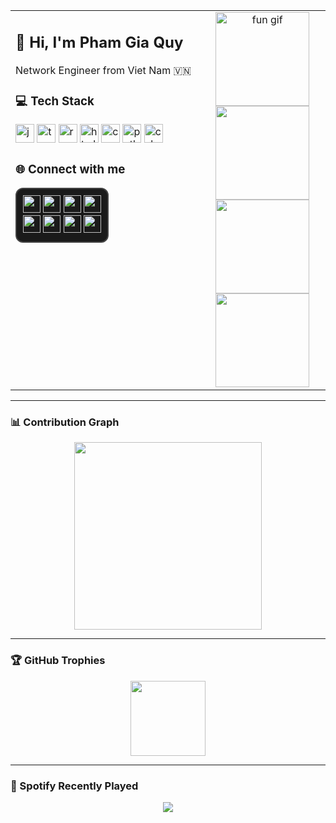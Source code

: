 <table>
<tr>
<td width="60%" valign="top">

## 👋 Hi, I'm Pham Gia Quy  
Network Engineer from Viet Nam 🇻🇳  

### 💻 Tech Stack
<div>
  <img src="https://cdn.jsdelivr.net/gh/devicons/devicon/icons/javascript/javascript-original.svg" height="30" alt="javascript" />
  <img src="https://cdn.jsdelivr.net/gh/devicons/devicon/icons/typescript/typescript-original.svg" height="30" alt="typescript" />
  <img src="https://cdn.jsdelivr.net/gh/devicons/devicon/icons/react/react-original.svg" height="30" alt="react" />
  <img src="https://cdn.jsdelivr.net/gh/devicons/devicon/icons/html5/html5-original.svg" height="30" alt="html5" />
  <img src="https://cdn.jsdelivr.net/gh/devicons/devicon/icons/css3/css3-original.svg" height="30" alt="css3" />
  <img src="https://cdn.jsdelivr.net/gh/devicons/devicon/icons/python/python-original.svg" height="30" alt="python" />
  <img src="https://cdn.jsdelivr.net/gh/devicons/devicon/icons/csharp/csharp-original.svg" height="30" alt="csharp" />
</div>

### 🌐 Connect with me
<div style="border: 2px solid #444; border-radius: 12px; padding: 10px; display: inline-block; background-color: #1a1a1a;">

<!-- Hàng 1 -->
<a href="https://youtube.com/%40bocchithe404" target="_blank">
  <img src="https://img.shields.io/static/v1?message=Youtube&logo=youtube&label=&color=FF0000&logoColor=white&style=flat" height="28" />
</a>
<a href="https://instagram.com/q14242416" target="_blank">
  <img src="https://img.shields.io/static/v1?message=Instagram&logo=instagram&label=&color=E4405F&logoColor=white&style=flat" height="28" />
</a>
<a href="#">
  <img src="https://img.shields.io/static/v1?message=Twitch&logo=twitch&label=&color=9146FF&logoColor=white&style=flat" height="28" />
</a>
<a href="#">
  <img src="https://img.shields.io/static/v1?message=Discord&logo=discord&label=&color=7289DA&logoColor=white&style=flat" height="28" />
</a>

<br/>

<!-- Hàng 2 -->
<a href="#">
  <img src="https://img.shields.io/static/v1?message=Gmail&logo=gmail&label=&color=D14836&logoColor=white&style=flat" height="28" />
</a>
<a href="https://www.linkedin.com/in/qu%C3%BD-ph%E1%BA%A1m-251571265/" target="_blank">
  <img src="https://img.shields.io/static/v1?message=LinkedIn&logo=linkedin&label=&color=0077B5&logoColor=white&style=flat" height="28" />
</a>
<a href="https://www.facebook.com/phamgiaquy2416" target="_blank">
  <img src="https://img.shields.io/static/v1?message=Facebook&logo=facebook&label=&color=1877F2&logoColor=white&style=flat" height="28" />
</a>
<a href="https://tryhackme.com/p/boccchi89" target="_blank">
  <img src="https://img.shields.io/static/v1?message=TryHackMe&logo=tryhackme&label=&color=88cc14&logoColor=white&style=flat" height="28" />
</a>

</div>

</td>
<td width="40%" align="center" valign="top">

<img src="https://i.imgflip.com/a2q63m.gif" height="150" alt="fun gif" />

<div>
  <img src="https://github-readme-stats.vercel.app/api?username=giaquy2000and4&show_icons=true&theme=dracula&count_private=true" height="150" />
  <img src="https://github-readme-stats.vercel.app/api/top-langs?username=giaquy2000and4&layout=compact&langs_count=5&theme=dracula" height="150" />
  <img src="https://streak-stats.demolab.com?user=giaquy2000and4&theme=dracula" height="150" />
</div>

</td>
</tr>
</table>

---

### 📊 Contribution Graph
<div align="center">
  <img src="https://github-readme-activity-graph.vercel.app/graph?username=giaquy2000and4&theme=react&radius=16&area=true" height="300" />
</div>

---

### 🏆 GitHub Trophies
<div align="center">
  <img src="https://github-profile-trophy.vercel.app?username=giaquy2000and4&theme=dracula&margin-w=8&margin-h=8" height="120" />
</div>

---

### 🎵 Spotify Recently Played
<div align="center">
  <a href="https://open.spotify.com/user/31we2feehxax5jobq6vehtdd232q">
    <img src="https://spotify-recently-played-readme.vercel.app/api?user=31we2feehxax5jobq6vehtdd232q&count=6&width=1000" style="max-width:100%;" />
  </a>
</div>
